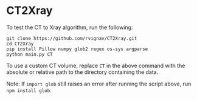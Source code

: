 # CT2Xray

To test the CT to Xray algorithm, run the following:

    git clone https://github.com/rvignav/CT2Xray.git
    cd CT2Xray
    pip install Pillow numpy glob2 regex os-sys argparse
    python main.py CT

To use a custom CT volume, replace `CT` in the above command with the absolute or relative path to the directory containing the data.

Note: If `import glob` still raises an error after running the script above, run `npm install glob`.
